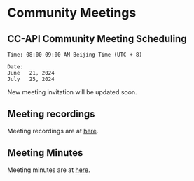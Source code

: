 # Community Meetings

## CC-API Community Meeting Scheduling

```
Time: 08:00-09:00 AM Beijing Time (UTC + 8)

Date: 
June   21, 2024
July   25, 2024
```
    
New meeting invitation will be updated soon.

## Meeting recordings

Meeting recordings are at [here](https://drive.google.com/drive/folders/1rmB-ePs-LXRvmyRKcGgFgFk3S4RrGG8Q?hl=en).

## Meeting Minutes

Meeting minutes are at [here](https://docs.google.com/document/d/1gjOnmuSXp0hTGM66toJvoBUYdWgQcy71hkwBqTX_H48/edit?usp=drive_link).
